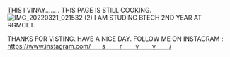 THIS I VINAY........
THIS PAGE IS STILL COOKING.
![IMG_20220321_021532 (2)](https://user-images.githubusercontent.com/103072884/172052714-3b576136-f661-499e-b52d-f686867077d7.jpg)
I AM STUDING BTECH 2ND YEAR AT RGMCET.

THANKS FOR VISTING.
HAVE A NICE DAY.
FOLLOW ME ON INSTAGRAM : https://www.instagram.com/____s_____r_____v_____v_____/
